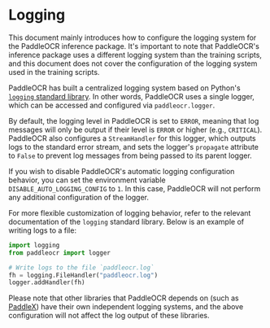 # Logging

This document mainly introduces how to configure the logging system for the PaddleOCR inference package. It's important to note that PaddleOCR's inference package uses a different logging system than the training scripts, and this document does not cover the configuration of the logging system used in the training scripts.

PaddleOCR has built a centralized logging system based on Python's [`logging` standard library](https://docs.python.org/3/library/logging.html#module-logging). In other words, PaddleOCR uses a single logger, which can be accessed and configured via `paddleocr.logger`.

By default, the logging level in PaddleOCR is set to `ERROR`, meaning that log messages will only be output if their level is `ERROR` or higher (e.g., `CRITICAL`). PaddleOCR also configures a `StreamHandler` for this logger, which outputs logs to the standard error stream, and sets the logger's `propagate` attribute to `False` to prevent log messages from being passed to its parent logger.

If you wish to disable PaddleOCR's automatic logging configuration behavior, you can set the environment variable `DISABLE_AUTO_LOGGING_CONFIG` to `1`. In this case, PaddleOCR will not perform any additional configuration of the logger.

For more flexible customization of logging behavior, refer to the relevant documentation of the `logging` standard library. Below is an example of writing logs to a file:

```python
import logging
from paddleocr import logger

# Write logs to the file `paddleocr.log`
fh = logging.FileHandler("paddleocr.log")
logger.addHandler(fh)
```

Please note that other libraries that PaddleOCR depends on (such as [PaddleX](./paddleocr_and_paddlex.en.md)) have their own independent logging systems, and the above configuration will not affect the log output of these libraries.
